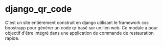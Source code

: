 # django_qr_code
C'est un site entièrement construit en django utilisant le framework css boostrapp pour générer un code qr basé sur un lien web. Ce module a pour objectif d'être intégré dans une application de commande de restauration rapide.
